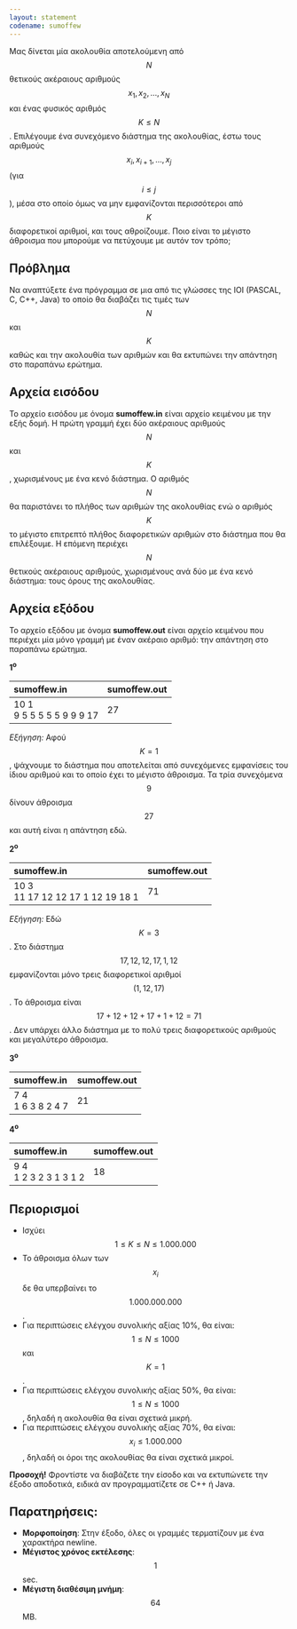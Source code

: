 ```yaml
---
layout: statement
codename: sumoffew
---
```


Μας δίνεται μία ακολουθία αποτελούμενη από $$N$$ θετικούς ακέραιους αριθμούς $$x_1, x_2, \ldots, x_N$$ και ένας φυσικός αριθμός $$K \le N$$. Επιλέγουμε ένα συνεχόμενο διάστημα της ακολουθίας, έστω τους αριθμούς $$x_i, x_{i+1}, \ldots, x_j$$ (για $$i \le j$$), μέσα στο οποίο όμως να μην εμφανίζονται περισσότεροι από $$K$$ διαφορετικοί αριθμοί, και τους αθροίζουμε. Ποιο είναι το μέγιστο άθροισμα που μπορούμε να πετύχουμε με αυτόν τον τρόπο;

## Πρόβλημα

Να αναπτύξετε ένα πρόγραμμα σε μια από τις γλώσσες της IOI (PASCAL, C, C++, Java) το οποίο θα διαβάζει τις τιμές των $$N$$ και $$K$$ καθώς και την ακολουθία των αριθμών και θα εκτυπώνει την απάντηση στο παραπάνω ερώτημα.

## Αρχεία εισόδου

Το αρχείο εισόδου με όνομα **sumoffew.in** είναι αρχείο κειμένου με την εξής δομή. Η πρώτη γραμμή έχει δύο ακέραιους αριθμούς $$N$$ και $$K$$, χωρισμένους με ένα κενό διάστημα. Ο αριθμός $$N$$ θα παριστάνει το πλήθος των αριθμών της ακολουθίας ενώ ο αριθμός $$K$$ το μέγιστο επιτρεπτό πλήθος διαφορετικών αριθμών στο διάστημα που θα επιλέξουμε. Η επόμενη περιέχει $$N$$ θετικούς ακέραιους αριθμούς, χωρισμένους ανά δύο με ένα κενό διάστημα: τους όρους της ακολουθίας.

## Αρχεία εξόδου

Το αρχείο εξόδου με όνομα **sumoffew.out** είναι αρχείο κειμένου που περιέχει μία μόνο γραμμή με έναν ακέραιο αριθμό: την απάντηση στο παραπάνω ερώτημα.

**1<sup>o</sup>**

| **sumoffew.in**      | **sumoffew.out** |
| :--- | :--- |
| 10 1 <br> 9 5 5 5 5 5 9 9 9 17 | 27 |

*Εξήγηση:* Αφού $$K=1$$, ψάχνουμε το διάστημα που αποτελείται από συνεχόμενες εμφανίσεις του ίδιου αριθμού και το οποίο έχει το μέγιστο άθροισμα. Τα τρία συνεχόμενα $$9$$ δίνουν άθροισμα $$27$$ και αυτή είναι η απάντηση εδώ.

**2<sup>o</sup>**

| **sumoffew.in**      | **sumoffew.out** |
| :--- | :--- |
| 10 3 <br> 11 17 12 12 17 1 12 19 18 1 | 71 |

*Εξήγηση:* Εδώ $$K=3$$. Στο διάστημα $$17, 12, 12, 17, 1, 12$$ εμφανίζονται μόνο τρεις διαφορετικοί αριθμοί $$(1, 12, 17)$$. Το άθροισμα είναι $$17+12+12+17+1+12=71$$. Δεν υπάρχει άλλο διάστημα με το πολύ τρεις διαφορετικούς αριθμούς και
μεγαλύτερο άθροισμα.

**3<sup>o</sup>**

| **sumoffew.in**      | **sumoffew.out** |
| :--- | :--- |
| 7 4 <br> 1 6 3 8 2 4 7 | 21 |

**4<sup>o</sup>**

| **sumoffew.in**      | **sumoffew.out** |
| :--- | :--- |
| 9 4 <br> 1 2 3 2 3 1 3 1 2 | 18 |


## Περιορισμοί

 * Ισχύει $$1 \le K \le N \le 1.000.000$$
 * Το άθροισμα όλων των $$x_i$$ δε θα υπερβαίνει το $$1.000.000.000$$.
 * Για περιπτώσεις ελέγχου συνολικής αξίας 10%, θα είναι:
   $$1 \le N \le 1000$$ και $$K=1$$.
 * Για περιπτώσεις ελέγχου συνολικής αξίας 50%, θα είναι:
   $$1 \le N \le 1000$$, δηλαδή η ακολουθία θα είναι σχετικά μικρή.
 * Για περιπτώσεις ελέγχου συνολικής αξίας 70%, θα είναι:
   $$x_i \le 1.000.000$$, δηλαδή οι όροι της ακολουθίας θα είναι σχετικά μικροί.

**Προσοχή!** Φροντίστε να διαβάζετε την είσοδο και να εκτυπώνετε την έξοδο αποδοτικά, ειδικά αν προγραμματίζετε σε C++ ή Java.

## Παρατηρήσεις:

 * **Μορφοποίηση**: Στην έξοδο, όλες οι γραμμές τερματίζουν με ένα χαρακτήρα newline.
 * **Μέγιστος χρόνος εκτέλεσης**: $$1$$ sec.
 * **Μέγιστη διαθέσιμη μνήμη**: $$64$$ MB.
